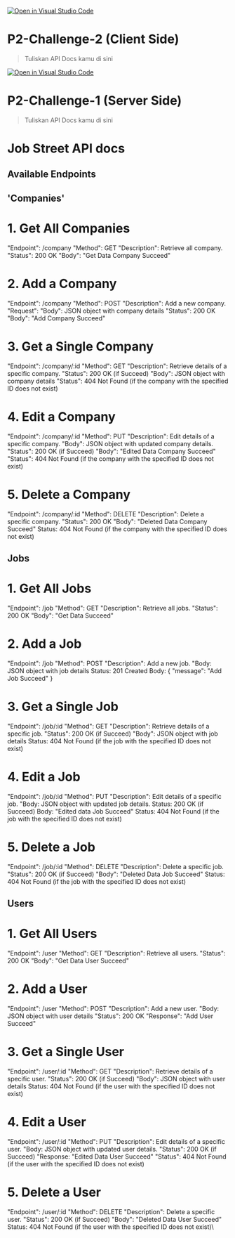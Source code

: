 [![Open in Visual Studio Code](https://classroom.github.com/assets/open-in-vscode-718a45dd9cf7e7f842a935f5ebbe5719a5e09af4491e668f4dbf3b35d5cca122.svg)](https://classroom.github.com/online_ide?assignment_repo_id=13706068&assignment_repo_type=AssignmentRepo)
# P2-Challenge-2 (Client Side)

> Tuliskan API Docs kamu di sini

[![Open in Visual Studio Code](https://classroom.github.com/assets/open-in-vscode-718a45dd9cf7e7f842a935f5ebbe5719a5e09af4491e668f4dbf3b35d5cca122.svg)](https://classroom.github.com/online_ide?assignment_repo_id=13590712&assignment_repo_type=AssignmentRepo)
# P2-Challenge-1 (Server Side)

> Tuliskan API Docs kamu di sini

# Job Street API docs


## Available Endpoints

## 'Companies'

# 1. Get All Companies
   "Endpoint": /company
   "Method": GET
   "Description": Retrieve all company.
   "Status": 200 OK
   "Body": "Get Data Company Succeed"

# 2. Add a Company
   "Endpoint": /company
   "Method": POST
   "Description": Add a new company.
   "Request":
   "Body": JSON object with company details 
   "Status": 200 OK
   "Body": "Add Company Succeed"

# 3. Get a Single Company
   "Endpoint": /company/:id
   "Method": GET
   "Description": Retrieve details of a specific company.
   "Status": 200 OK (if Succeed)
   "Body": JSON object with company details
   "Status": 404 Not Found (if the company with the specified ID does not exist)

# 4. Edit a Company
   "Endpoint": /company/:id
   "Method": PUT
   "Description": Edit details of a specific company.
   "Body": JSON object with updated company details.
   "Status": 200 OK (if Succeed)
   "Body": "Edited Data Company Succeed"
   "Status": 404 Not Found (if the company with the specified ID does not exist)

# 5. Delete a Company
   "Endpoint": /company/:id
   "Method": DELETE
   "Description": Delete a specific company.
   "Status": 200 OK
   "Body": "Deleted Data Company Succeed"
   Status: 404 Not Found (if the company with the specified ID does not exist)
   
## Jobs

# 1. Get All Jobs
   "Endpoint": /job
   "Method": GET
   "Description": Retrieve all jobs.
   "Status": 200 OK
   "Body": "Get Data Succeed"

# 2. Add a Job
   "Endpoint": /job
   "Method": POST
   "Description": Add a new job.
   "Body: JSON object with job details 
   Status: 201 Created
   Body: { "message": "Add Job Succeed" }

# 3. Get a Single Job
   "Endpoint": /job/:id
   "Method": GET
   "Description": Retrieve details of a specific job.
   "Status": 200 OK (if Succeed)
   "Body": JSON object with job details
   Status: 404 Not Found (if the job with the specified ID does not exist)

# 4. Edit a Job
   "Endpoint": /job/:id
   "Method": PUT
   "Description": Edit details of a specific job.
   "Body: JSON object with updated job details.
   Status: 200 OK (if Succeed)
   Body: "Edited data Job Succeed"
   Status: 404 Not Found (if the job with the specified ID does not exist)

# 5. Delete a Job
   "Endpoint": /job/:id
   "Method": DELETE
   "Description": Delete a specific job.
   "Status": 200 OK (if Succeed)
   "Body": "Deleted Data Job Succeed"
   Status: 404 Not Found (if the job with the specified ID does not exist)

## Users

# 1. Get All Users
   "Endpoint": /user
   "Method": GET
   "Description": Retrieve all users.
   "Status": 200 OK
   "Body": "Get Data User Succeed"

# 2. Add a User
   "Endpoint": /user
   "Method": POST
   "Description": Add a new user.
   "Body: JSON object with user details 
   "Status": 200 OK
   "Response": "Add User Succeed"

# 3. Get a Single User
   "Endpoint": /user/:id
   "Method": GET
   "Description": Retrieve details of a specific user.
   "Status": 200 OK (if Succeed)
   "Body": JSON object with user details
   Status: 404 Not Found (if the user with the specified ID does not exist)

# 4. Edit a User
   "Endpoint": /user/:id
   "Method": PUT
   "Description": Edit details of a specific user.
   "Body: JSON object with updated user details.
   "Status": 200 OK (if Succeed)
   "Response: "Edited Data User Succeed"
   "Status": 404 Not Found (if the user with the specified ID does not exist)

# 5. Delete a User
   "Endpoint": /user/:id
   "Method": DELETE
   "Description": Delete a specific user.
   "Status": 200 OK (if Succeed)
   "Body": "Deleted Data User Succeed"
   Status: 404 Not Found (if the user with the specified ID does not exist)\